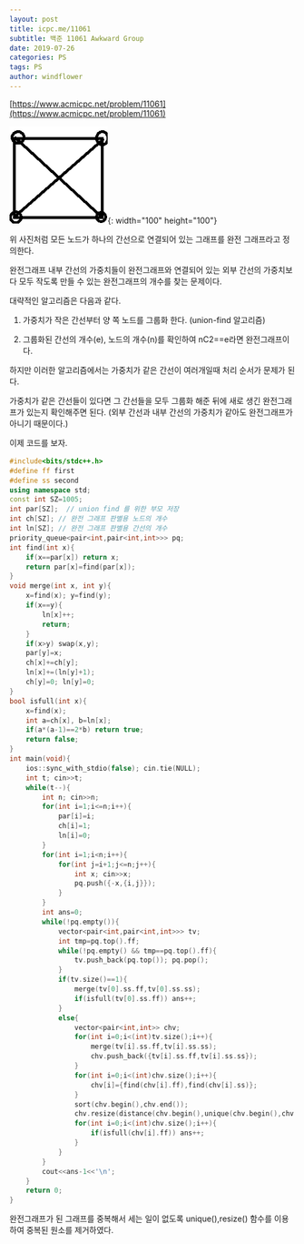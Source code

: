 ```yaml
---
layout: post
title: icpc.me/11061
subtitle: 백준 11061 Awkward Group
date: 2019-07-26
categories: PS
tags: PS
author: windflower
---
```


[https://www.acmicpc.net/problem/11061](https://www.acmicpc.net/problem/11061)

![완전그래프](/img/2019-07-26-icpc11061-1.png){: width="100" height="100"}

위 사진처럼 모든 노드가 하나의 간선으로 연결되어 있는 그래프를 완전 그래프라고 정의한다.

완전그래프 내부 간선의 가중치들이 완전그래프와 연결되어 있는 외부 간선의 가중치보다 모두 작도록 만들 수 있는 완전그래프의 개수를 찾는 문제이다.

대략적인 알고리즘은 다음과 같다.

1. 가중치가 작은 간선부터 양 쪽 노드를 그룹화 한다. (union-find 알고리즘)

2. 그룹화된 간선의 개수(e), 노드의 개수(n)를 확인하여 nC2==e라면 완전그래프이다.

하지만 이러한 알고리즘에서는 가중치가 같은 간선이 여러개일때 처리 순서가 문제가 된다.

가중치가 같은 간선들이 있다면 그 간선들을 모두 그룹화 해준 뒤에 새로 생긴 완전그래프가 있는지 확인해주면 된다. (외부 간선과 내부 간선의 가중치가 같아도 완전그래프가 아니기 때문이다.)

이제 코드를 보자.

```cpp
#include<bits/stdc++.h>
#define ff first
#define ss second
using namespace std;
const int SZ=1005;
int par[SZ];  // union find 를 위한 부모 저장
int ch[SZ]; // 완전 그래프 판별용 노드의 개수
int ln[SZ]; // 완전 그래프 판별용 간선의 개수
priority_queue<pair<int,pair<int,int>>> pq;
int find(int x){
	if(x==par[x]) return x;
	return par[x]=find(par[x]);
}
void merge(int x, int y){
	x=find(x); y=find(y);
	if(x==y){
		ln[x]++;
		return;
	}
	if(x>y) swap(x,y);
	par[y]=x;
	ch[x]+=ch[y];
	ln[x]+=(ln[y]+1);
	ch[y]=0; ln[y]=0;
}
bool isfull(int x){
	x=find(x);
	int a=ch[x], b=ln[x];
	if(a*(a-1)==2*b) return true;
	return false;
}
int main(void){
	ios::sync_with_stdio(false); cin.tie(NULL);
	int t; cin>>t;
	while(t--){
		int n; cin>>n;
		for(int i=1;i<=n;i++){
			par[i]=i;
			ch[i]=1;
			ln[i]=0;
		}
		for(int i=1;i<n;i++){
			for(int j=i+1;j<=n;j++){
				int x; cin>>x;
				pq.push({-x,{i,j}});
			}
		}
		int ans=0;
		while(!pq.empty()){
			vector<pair<int,pair<int,int>>> tv;
			int tmp=pq.top().ff;
			while(!pq.empty() && tmp==pq.top().ff){
				tv.push_back(pq.top()); pq.pop();
			}
			if(tv.size()==1){
				merge(tv[0].ss.ff,tv[0].ss.ss);
				if(isfull(tv[0].ss.ff)) ans++;
			}
			else{
				vector<pair<int,int>> chv;
				for(int i=0;i<(int)tv.size();i++){
					merge(tv[i].ss.ff,tv[i].ss.ss);
					chv.push_back({tv[i].ss.ff,tv[i].ss.ss});
				}
				for(int i=0;i<(int)chv.size();i++){
					chv[i]={find(chv[i].ff),find(chv[i].ss)};
				}
				sort(chv.begin(),chv.end());
				chv.resize(distance(chv.begin(),unique(chv.begin(),chv.end())));
				for(int i=0;i<(int)chv.size();i++){
					if(isfull(chv[i].ff)) ans++;
				}				
			}
		}
		cout<<ans-1<<'\n';
	}
	return 0;
}
```

완전그래프가 된 그래프를 중복해서 세는 일이 없도록 unique(),resize() 함수를 이용하여 중복된 원소를 제거하였다.

